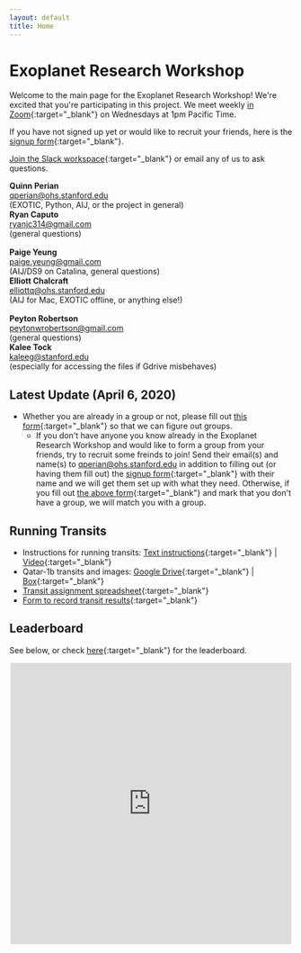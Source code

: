 ```yaml
---
layout: default
title: Home
---
```


# Exoplanet Research Workshop

Welcome to the main page for the Exoplanet Research Workshop! We're excited that you're participating in this project. We meet weekly [in Zoom](https://stanford.zoom.us/j/2940180841){:target="_blank"} on Wednesdays at 1pm Pacific Time.

If you have not signed up yet or would like to recruit your friends, here is the [signup form](https://docs.google.com/forms/d/e/1FAIpQLSdYdnDFFS7MinZQbgGAxN3ULTTshf0Q3tvWsC1YjVQKXwWkeQ/viewform?usp=send_form){:target="_blank"}.

[Join the Slack workspace](https://join.slack.com/t/exoplanetrese-nug2480/shared_invite/zt-d63jj8jl-WFWgC0P9mOBvDLbJEvo5EQ){:target="_blank"} or email any of us to ask questions.

<div class="row">
    <div class="column">
        <strong>Quinn Perian</strong><br><a href="mailto:qperian@ohs.stanford.edu">qperian@ohs.stanford.edu</a><br>
        (EXOTIC, Python, AIJ, or the project in general)
    </div>
    <div class="column">
        <strong>Ryan Caputo</strong><br><a href="mailto:ryanjc314@gmail.com">ryanjc314@gmail.com</a><br>
        (general questions)
    </div>
</div>


<div class="row" style="margin-top:1rem">
    <div class="column">
        <strong>Paige Yeung</strong><br><a href="mailto:paige.yeung@gmail.com">paige.yeung@gmail.com</a><br>
        (AIJ/DS9 on Catalina, general questions)
    </div>
    <div class="column">
        <strong>Elliott Chalcraft</strong><br><a href="mailto:elliottq@ohs.stanford.edu">elliottq@ohs.stanford.edu</a><br>
        (AIJ for Mac, EXOTIC offline, or anything else!)
    </div>
</div>


<div class="row" style="margin-top:1rem">
    <div class="column">
        <strong>Peyton Robertson</strong><br><a href="mailto:peytonwrobertson@gmail.com">peytonwrobertson@gmail.com</a><br>
        (general questions)
    </div>
    <div class="column">
        <strong>Kalee Tock</strong><br><a href="mailto:kaleeg@stanford.edu">kaleeg@stanford.edu</a><br>
        (especially for accessing the files if Gdrive misbehaves)
    </div>
</div>



## Latest Update (April 6, 2020)

* Whether you are already in a group or not, please fill out [this form](https://docs.google.com/forms/d/e/1FAIpQLSf549CDUdYCOVv7XSJY26KR9J83XYTHY-z7NHrbZQfv456u4g/viewform?usp=sf_link){:target="_blank"} so that we can figure out groups. 
    * If you don't have anyone you know already in the Exoplanet Research Workshop and would like to form a group from your friends, try to recruit some freinds to join! Send their email(s) and name(s) to qperian@ohs.stanford.edu in addition to filling out (or having them fill out) the [signup form](https://docs.google.com/forms/d/e/1FAIpQLSdYdnDFFS7MinZQbgGAxN3ULTTshf0Q3tvWsC1YjVQKXwWkeQ/viewform?usp=send_form){:target="_blank"} with their name and we will get them set up with what they need. Otherwise, if you fill out [the above form](https://docs.google.com/forms/d/e/1FAIpQLSf549CDUdYCOVv7XSJY26KR9J83XYTHY-z7NHrbZQfv456u4g/viewform?usp=sf_link){:target="_blank"} and mark that you don't have a group, we will match you with a group.

## Running Transits

* Instructions for running transits:
[Text instructions](https://docs.google.com/document/d/1pvc_VuJrGJ2RAnDcASRZ8zGNFV2TPjd8K1PaKbrhOBE/edit){:target="_blank"} |
[Video](https://youtu.be/P6Fsf7sFWLc){:target="_blank"}
* Qatar-1b transits and images:
[Google Drive](https://drive.google.com/drive/folders/1b2eSuP8l-EtUeB9bej82VyYXXl50FP55?usp=sharing){:target="_blank"} |
[Box](https://stanford.box.com/s/u3ngkm83c99u3c0j6e85xcuh7rwqe446){:target="_blank"}
* [Transit assignment spreadsheet](https://docs.google.com/spreadsheets/d/1NqZnsZG8ColsPdLbLJyAmaTjcoK-oFQJBMtGhxdqyGs/edit#gid=0){:target="_blank"}
* [Form to record transit results](https://docs.google.com/forms/d/e/1FAIpQLSe3PRVpEcandrBLA0dvziP2wYN_K-7Qlcco4GQDPCxbD3Cw5g/viewform?usp=sf_link){:target="_blank"}

## Leaderboard
See below, or check [here](https://docs.google.com/spreadsheets/d/186XBseS2LP1QWJaaSwJQzCkS0cBpJ4C8teQdVBPQDpk/){:target="_blank"} for the leaderboard.

<center><iframe width='500' height='500' frameborder='0' scrolling='no' src='https://docs.google.com/spreadsheets/d/186XBseS2LP1QWJaaSwJQzCkS0cBpJ4C8teQdVBPQDpk/'>&range=A1:G33&widget=false&chrome=false</iframe></center>
